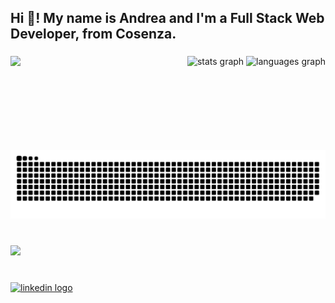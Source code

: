 <h2 align="left">Hi 👋! My name is Andrea and I'm a Full Stack Web Developer, from Cosenza.</h2>

###

<img align="left" height="150" src="https://images.pexels.com/photos/1480691/pexels-photo-1480691.jpeg?auto=compress&cs=tinysrgb&w=1260&h=750&dpr=1"  />

###

<div align="right">
  <img src="https://github-readme-stats.vercel.app/api?username=AndreaLinza&hide_title=false&hide_rank=true&show_icons=true&include_all_commits=true&count_private=true&disable_animations=false&theme=gotham&locale=en&hide_border=false" height="150" alt="stats graph"  />
  <img src="https://github-readme-stats.vercel.app/api/top-langs?username=AndreaLinza&locale=en&hide_title=false&layout=compact&card_width=320&langs_count=5&theme=gotham&hide_border=false" height="150" alt="languages graph"  />
</div>

###

<br clear="both">

<img src="https://raw.githubusercontent.com/AndreaLinza/AndreaLinza/output/snake.svg" alt="Snake animation" />

###

<br clear="both">
<a href="https://skillicons.dev">
    <img src="https://skillicons.dev/icons?i=vscode,html,css,js,git,github,nodejs,bootstrap,vue,sass,mysql,php,laravel,npm,vite,postman" />
  </a>

###

<br clear="both">

<div align="left">
  <a href="https://www.linkedin.com/in/andrea-linza/" target="_blank">
    <img src="https://raw.githubusercontent.com/maurodesouza/profile-readme-generator/master/src/assets/icons/social/linkedin/default.svg" width="52" height="40" alt="linkedin logo"  />
  </a>
</div>

###
